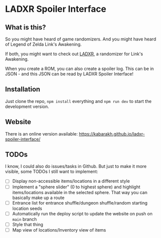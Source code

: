 # LADXR Spoiler Interface

## What is this? 

So you might have heard of game randomizers. And you might have heard of Legend of Zelda Link's Awakening. 

If both, you might want to check out [LADXR](http://ladxr.daid.eu/), a randomizer for Link's Awakening.

When you create a ROM, you can also create a spoiler log. This can be in JSON - and this JSON can be read by
LADXR Spoiler Interface!

## Installation

Just clone the repo, `npm install` everything and `npm run dev` to start the development version.

## Website

There is an online version available: https://kabarakh.github.io/ladxr-spoiler-interface/

## TODOs

I know, I could also do issues/tasks in Github. But just to make it more visible, some TODOs I still want to implement:

- [ ] Display non-accessible items/locations in a different style
- [ ] Implement a "sphere slider" (0 to highest sphere) and highlight items/locations available in the selected sphere.
That way you can basically make up a route
- [ ] Entrance list for entrance shuffle/dungeon shuffle/random starting location seeds
- [ ] Automatically run the deploy script to update the website on push on `main` branch
- [ ] Style that thing
- [ ] Map view of locations/Inventory view of items
